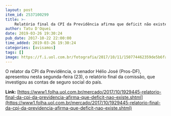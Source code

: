 ```yaml
---
layout: post
item_id: 2537100299
title: >-
    Relatório final da CPI da Previdência afirma que deficit não existe
author: Tatu D'Oquei
date: 2019-03-26 19:30:24
pub_date: 2017-10-22 22:00:00
time_added: 2019-03-26 19:30:24
categories: [avisamos]
tags: []
image: https://f.i.uol.com.br/fotografia/2017/10/11/150774462359de5b6fa8b96_1507744623_3x2_md.jpg
---
```


O relator da CPI da Previdência, o senador Hélio José (Pros-DF), apresentou nesta segunda-feira (23), o relatório final da comissão, que investigou as contas de seguro social do país.

**Link:** [https://www1.folha.uol.com.br/mercado/2017/10/1929445-relatorio-final-da-cpi-da-previdencia-afirma-que-deficit-nao-existe.shtml](https://www1.folha.uol.com.br/mercado/2017/10/1929445-relatorio-final-da-cpi-da-previdencia-afirma-que-deficit-nao-existe.shtml)

